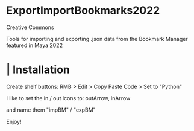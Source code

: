 # ExportImportBookmarks2022
Creative Commons

Tools for importing and exporting .json data from the Bookmark Manager featured in Maya 2022



#  | Installation

Create shelf buttons: RMB > Edit > Copy Paste Code > Set to "Python"

I like to set the in / out icons to: outArrow, inArrow

and name them "impBM" / "expBM"




Enjoy!
